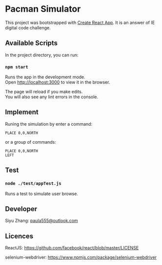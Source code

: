 # Pacman Simulator           
This project was bootstrapped with [Create React App](https://github.com/facebook/create-react-app).
It is an answer of IE digital code challenge.

## Available Scripts                     

In the project directory, you can run:

### `npm start`      

Runs the app in the development mode.<br>
Open [http://localhost:3000](http://localhost:3000) to view it in the browser.

The page will reload if you make edits.<br>
You will also see any lint errors in the console.

## Implement        

Runing the simulation by enter a command:           

`PLACE 0,0,NORTH`           

or a group of commands:
```
PLACE 0,0,NORTH
LEFT
```

## Test                 
### `node ./test/appTest.js`    

Runs a test to simulate user browse.

## Developer                 

Siyu Zhang: paula555@outlook.com

## Licences          
 
ReactJS: https://github.com/facebook/react/blob/master/LICENSE              

selenium-webdriver: https://www.npmjs.com/package/selenium-webdriver
